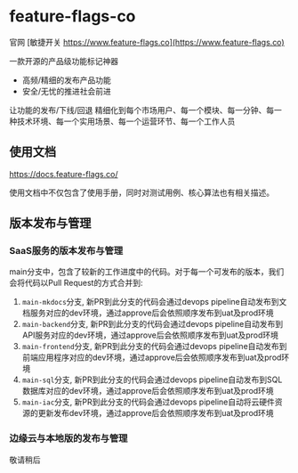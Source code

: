 # feature-flags-co

官网 [敏捷开关 https://www.feature-flags.co](https://www.feature-flags.co)

一款开源的产品级功能标记神器

- 高频/精细的发布产品功能
- 安全/无忧的推进社会前进

让功能的发布/下线/回退 精细化到每个市场用户、每一个模块、每一分钟、每一种技术环境、每一个实用场景、每一个运营环节、每一个工作人员


## 使用文档

https://docs.feature-flags.co/

使用文档中不仅包含了使用手册，同时对测试用例、核心算法也有相关描述。


## 版本发布与管理

### SaaS服务的版本发布与管理

main分支中，包含了较新的工作进度中的代码。对于每一个可发布的版本，我们会将代码以Pull Request的方式合并到:

1. `main-mkdocs`分支, 新PR到此分支的代码会通过devops pipeline自动发布到文档服务对应的dev环境，通过approve后会依照顺序发布到uat及prod环境
2. `main-backend`分支, 新PR到此分支的代码会通过devops pipeline自动发布到API服务对应的dev环境，通过approve后会依照顺序发布到uat及prod环境
3. `main-frontend`分支, 新PR到此分支的代码会通过devops pipeline自动发布到前端应用程序对应的dev环境，通过approve后会依照顺序发布到uat及prod环境
4. `main-sql`分支, 新PR到此分支的代码会通过devops pipeline自动发布到SQL数据库对应的dev环境，通过approve后会依照顺序发布到uat及prod环境
5. `main-iac`分支, 新PR到此分支的代码会通过devops pipeline自动将云硬件资源的更新发布dev环境，通过approve后会依照顺序发布到uat及prod环境

### 边缘云与本地版的发布与管理

敬请稍后
